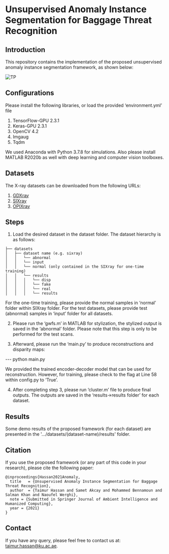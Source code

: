 # Unsupervised Anomaly Instance Segmentation for Baggage Threat Recognition

## Introduction
This repository contains the implementation of the proposed unsupervised anomaly instance segmentation framework, as shown below: 

![TP](/images/anomaly.png)

## Configurations
Please install the following libraries, or load the provided ‘environment.yml’ file

1. TensorFlow-GPU 2.3.1
2. Keras-GPU 2.3.1
3. OpenCV 4.2
4. Imgaug
5. Tqdm
  
We used Anaconda with Python 3.7.8 for simulations. Also please install MATLAB R2020b as well
with deep learning and computer vision toolboxes.

## Datasets
The X-ray datasets can be downloaded from the following URLs: 
1. [GDXray](https://domingomery.ing.puc.cl/material/gdxray/) 
2. [SIXray](https://github.com/MeioJane/SIXray) 
3. [OPIXray](https://github.com/OPIXray-author/OPIXray)

## Steps 

1. Load the desired dataset in the dataset folder. The dataset hierarchy is as follows:

```
├── datasets
│   ├── dataset name (e.g. sixray)
│   │   └── abnormal
│   │   └── input
│   │   └── normal (only contained in the SIXray for one-time training)
│   │   └── results
│   │   │   └── disp
│   │   │   └── fake
│   │   │   └── real
│   │   │   └── results
```

For the one-time training, please provide the normal samples in ‘normal’ folder within SIXray folder.
For the test datasets, please provide test (abnormal) samples in ‘input’ folder for all datasets.

2) Please run the ‘gwfs.m’ in MATLAB for stylization, the stylized output is saved in the ‘abnormal’
folder. Please note that this step is only to be performed for the test scans.

3) Afterward, please run the ‘main.py’ to produce reconstructions and disparity maps:

--- python main.py

We provided the trained encoder-decoder model that can be used for reconstruction. However, for training, please check to the flag at Line 58 within config.py to ‘True’.

4) After completing step 3, please run ‘cluster.m’ file to produce final outputs. The outputs are saved in the ‘results->results folder’ for each dataset.


## Results
Some demo results of the proposed framework (for each dataset) are presented in the '…/datasets/(dataset-name)/results' folder. 

## Citation
If you use the proposed framework (or any part of this code in your research), please cite the following paper:

```
@inproceedings{Hassan2021Anomaly,
  title   = {Unsupervised Anomaly Instance Segmentation for Baggage Threat Recognition},
  author  = {Taimur Hassan and Samet Akcay and Mohammed Bennamoun and Salman Khan and Naoufel Werghi},
  note = {Submitted in Springer Journal of Ambient Intelligence and Humanized Computing},
  year = {2021}
}
```

## Contact
If you have any query, please feel free to contact us at: taimur.hassan@ku.ac.ae.
